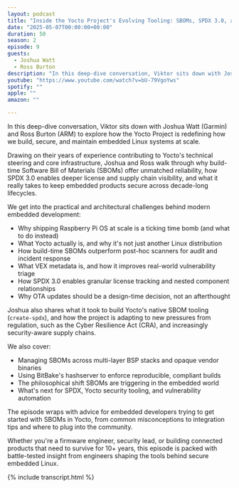 ```yaml
---
layout: podcast
title: "Inside the Yocto Project's Evolving Tooling: SBOMs, SPDX 3.0, and Secure Embedded Systems"
date: "2025-05-07T00:00:00+00:00"
duration: 50
season: 2
episode: 9
guests:
  - Joshua Watt
  - Ross Burton
description: "In this deep-dive conversation, Viktor sits down with Joshua Watt (Garmin) and Ross Burton (ARM) to explore how the Yocto Project is redefining how we build, secure, and maintain embedded Linux systems at scale."
youtube: "https://www.youtube.com/watch?v=bU-79VgoYws"
spotify: ""
apple: ""
amazon: ""

---
```


In this deep-dive conversation, Viktor sits down with Joshua Watt (Garmin) and Ross Burton (ARM) to explore how the Yocto Project is redefining how we build, secure, and maintain embedded Linux systems at scale.

Drawing on their years of experience contributing to Yocto's technical steering and core infrastructure, Joshua and Ross walk through why build-time Software Bill of Materials (SBOMs) offer unmatched reliability, how SPDX 3.0 enables deeper license and supply chain visibility, and what it really takes to keep embedded products secure across decade-long lifecycles.

We get into the practical and architectural challenges behind modern embedded development:

- Why shipping Raspberry Pi OS at scale is a ticking time bomb (and what to do instead)
- What Yocto actually is, and why it's not just another Linux distribution
- How build-time SBOMs outperform post-hoc scanners for audit and incident response
- What VEX metadata is, and how it improves real-world vulnerability triage
- How SPDX 3.0 enables granular license tracking and nested component relationships
- Why OTA updates should be a design-time decision, not an afterthought

Joshua also shares what it took to build Yocto's native SBOM tooling (`create-spdx`), and how the project is adapting to new pressures from regulation, such as the Cyber Resilience Act (CRA), and increasingly security-aware supply chains.

We also cover:

- Managing SBOMs across multi-layer BSP stacks and opaque vendor binaries
- Using BitBake's hashserver to enforce reproducible, compliant builds
- The philosophical shift SBOMs are triggering in the embedded world
- What's next for SPDX, Yocto security tooling, and vulnerability automation

The episode wraps with advice for embedded developers trying to get started with SBOMs in Yocto, from common misconceptions to integration tips and where to plug into the community.

Whether you're a firmware engineer, security lead, or building connected products that need to survive for 10+ years, this episode is packed with battle-tested insight from engineers shaping the tools behind secure embedded Linux.

{% include transcript.html %}